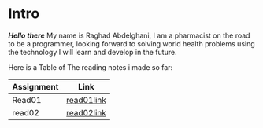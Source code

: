 # Intro 

_**Hello there**_
My name is Raghad Abdelghani, I am a pharmacist on the road to be a programmer, looking forward to solving world health problems using the technology I will learn and develop in the future.

Here is a Table of The reading notes i made so far:

| Assignment | Link |
| ----------- | ----------- |
| Read01 | [read01link](https://replit.com/@RaghadALBoriny/reading-notes#read01.md) |
| read02 | [read02link](https://replit.com/@RaghadALBoriny/reading-notes#read02.md) |
